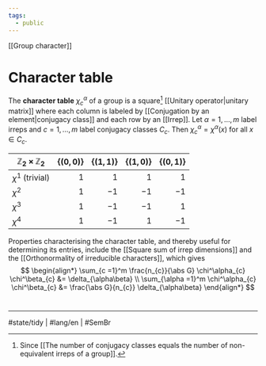 ```yaml
---
tags:
  - public
---
```

[[Group character]]
# Character table

The **character table** $\chi^\alpha_{c}$ of a group is a square[^square] [[Unitary operator|unitary matrix]] where each column is labeled by [[Conjugation by an element|conjugacy class]] and each row by an [[Irrep]].
Let $\alpha = 1, \dots, m$ label irreps and $c = 1,\dots,m$ label conjugacy classes $C_{c}$.
Then $\chi^\alpha_{c} = \chi^\alpha(x)$ for all $x \in C_{c}$.


[^square]: Since [[The number of conjugacy classes equals the number of non-equivalent irreps of a group]].

| $\mathbb{Z}_{2} \times \mathbb{Z}_{2}$ | $\{ (0,0) \}$ | $\{ (1,1) \}$ | $\{ (1,0) \}$ | $\{ (0,1) \}$ |
| -------------------------------------- | -------------:| -------------:| -------------:| -------------:|
| $\chi^1$ (trivial)                     |           $1$ |           $1$ |           $1$ |           $1$ |
| $\chi^2$                               |           $1$ |          $-1$ |          $-1$ |          $-1$ |
| $\chi^3$                               |           $1$ |          $-1$ |          $-1$ |           $1$ |
| $\chi^4$                               |           $1$ |          $-1$ |           $1$ |          $-1$ |


Properties characterising the character table, and thereby useful for determining its entries, include the [[Square sum of irrep dimensions]] and the [[Orthonormality of irreducible characters]], which gives
$$
\begin{align*}
\sum_{c =1}^m \frac{n_{c}}{\abs G} \chi^\alpha_{c} \chi^\beta_{c} &= \delta_{\alpha\beta} \\
\sum_{\alpha =1}^m \chi^\alpha_{c} \chi^\beta_{c} &= \frac{\abs G}{n_{c}} \delta_{\alpha\beta}
\end{align*}
$$


#
---
#state/tidy | #lang/en | #SemBr
